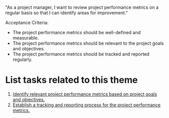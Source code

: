 "As a project manager, I want to review project performance metrics on a regular basis so that I can identify areas for improvement."

Acceptance Criteria:

- The project performance metrics should be well-defined and measurable. 
- The project performance metrics should be relevant to the project goals and objectives. 
- The project performance metrics should be tracked and reported regularly.

# List tasks related to this theme
1. [Identify relevant project performance metrics based on project goals and objectives.](https://github.com/EDS435/mywebclass-agile-docs/blob/main/documentation/templates/theme/initiatives/epics/stories/tasks/task_14.md)
2. [Establish a tracking and reporting process for the project performance metrics.](https://github.com/EDS435/mywebclass-agile-docs/blob/main/documentation/templates/theme/initiatives/epics/stories/tasks/task_14.md)